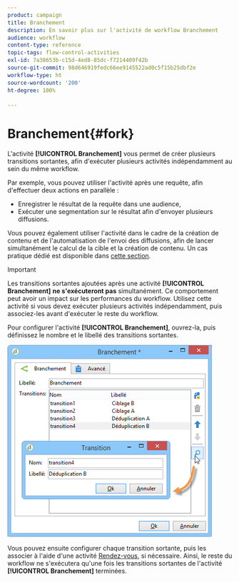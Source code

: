 ```yaml
---
product: campaign
title: Branchement
description: En savoir plus sur l'activité de workflow Branchement
audience: workflow
content-type: reference
topic-tags: flow-control-activities
exl-id: 7a38653b-c15d-4ed8-85dc-f7214409f42b
source-git-commit: 98d646919fedc66ee9145522ad0c5f15b25dbf2e
workflow-type: ht
source-wordcount: '200'
ht-degree: 100%

---
```


# Branchement{#fork}

L&#39;activité **[!UICONTROL Branchement]** vous permet de créer plusieurs transitions sortantes, afin d&#39;exécuter plusieurs activités indépendamment au sein du même workflow.

Par exemple, vous pouvez utiliser l&#39;activité après une requête, afin d&#39;effectuer deux actions en parallèle :

* Enregistrer le résultat de la requête dans une audience,
* Exécuter une segmentation sur le résultat afin d&#39;envoyer plusieurs diffusions.

Vous pouvez également utiliser l&#39;activité dans le cadre de la création de contenu et de l&#39;automatisation de l&#39;envoi des diffusions, afin de lancer simultanément le calcul de la cible et la création de contenu. Un cas pratique dédié est disponible dans [cette section](../../delivery/using/automating-via-workflows.md#creating-the-delivery-and-its-content).

>[!IMPORTANT]
>
>Les transitions sortantes ajoutées après une activité **[!UICONTROL Branchement]** **ne s&#39;exécuteront pas** simultanément. Ce comportement peut avoir un impact sur les performances du workflow. Utilisez cette activité si vous devez exécuter plusieurs activités indépendamment, puis associez-les avant d&#39;exécuter le reste du workflow.

Pour configurer l&#39;activité **[!UICONTROL Branchement]**, ouvrez-la, puis définissez le nombre et le libellé des transitions sortantes.

![](assets/s_user_segmentation_fork.png)

Vous pouvez ensuite configurer chaque transition sortante, puis les associer à l&#39;aide d&#39;une activité [Rendez-vous](../../workflow/using/and-join.md), si nécessaire. Ainsi, le reste du workflow ne s&#39;exécutera qu&#39;une fois les transitions sortantes de l&#39;activité **[!UICONTROL Branchement]** terminées.
